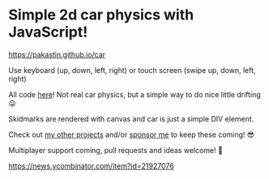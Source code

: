 # Simple 2d car physics with JavaScript!

https://pakastin.github.io/car

Use keyboard (up, down, left, right) or touch screen (swipe up, down, left, right)

All code [here](https://github.com/pakastin/car/blob/master/car.js)! Not real car physics, but a simple way to do nice little drifting 😛

Skidmarks are rendered with canvas and car is just a simple DIV element.

Check out [my other projects](https://github.com/pakastin) and/or [sponsor me](https://github.com/sponsors/pakastin) to keep these coming! 😎

Multiplayer support coming, pull requests and ideas welcome! 🚗

https://news.ycombinator.com/item?id=21927076
